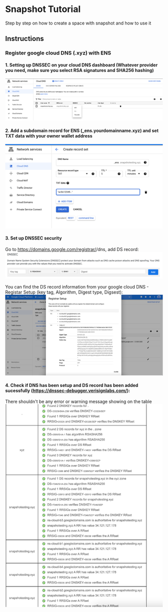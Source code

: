 # Snapshot Tutorial

Step by step on how to create a space with snapshot and how to use it

## Instructions
### Register google cloud DNS (.xyz) with ENS 
#### 1. Setting up DNSSEC on your cloud DNS dashboard (Whatever provider you need, make sure you select RSA signatures and SHA256 hashing)
![alt settingUpDns](https://github.com/Zilan-Ouyang/snapshot_step_by_step/blob/main/screenshots/turn_on_dnssec.png)

#### 2. Add a subdomain record for ENS (_ens.yourdomainname.xyz) and set TXT data with your owner wallet address
![alt settingUpDns](https://github.com/Zilan-Ouyang/snapshot_step_by_step/blob/main/screenshots/create_record_set.png)

#### 3. Set up DNSSEC security
Go to https://domains.google.com/registrar/<your-domain>/dns, add DS record:
 ![alt settingUpDns](https://github.com/Zilan-Ouyang/snapshot_step_by_step/blob/main/screenshots/google_domain.png)

You can find the DS record information from your google cloud DNS - Registar Setup (key tag, Algorithm, Digest type, Digsest): 
![alt settingUpDns](https://github.com/Zilan-Ouyang/snapshot_step_by_step/blob/main/screenshots/registar_info.png)

#### 4. Check if DNS has been setup and DS record has been added sucessfully (https://dnssec-debugger.verisignlabs.com/):
There shouldn't be any error or warning message showing on the table
![alt settingUpDns](https://github.com/Zilan-Ouyang/snapshot_step_by_step/blob/main/screenshots/dnssec_debugger.png)
